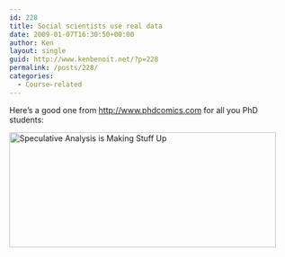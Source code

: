 ```yaml
---
id: 228
title: Social scientists use real data
date: 2009-01-07T16:30:50+00:00
author: Ken
layout: single
guid: http://www.kenbenoit.net/?p=228
permalink: /posts/228/
categories:
  - Course-related
---
```

Here&#8217;s a good one from <http://www.phdcomics.com> for all you PhD students:


  <dl id="attachment_229" class="wp-caption alignleft" style="width: 484px;">
    <dt class="wp-caption-dt">
      <img class="size-full wp-image-229" title="Speculative Analysis is Making Stuff Up" src="http://www.kenbenoit.net/wp-content/uploads/2009/01/phd090307s.gif" alt="Speculative Analysis is Making Stuff Up" width="474" height="205" srcset="http://www.kenbenoit.net/wp-content/uploads/2009/01/phd090307s.gif 600w, http://www.kenbenoit.net/wp-content/uploads/2009/01/phd090307s-300x130.gif 300w" sizes="(max-width: 474px) 100vw, 474px" />
    </dt>
  </dl>

